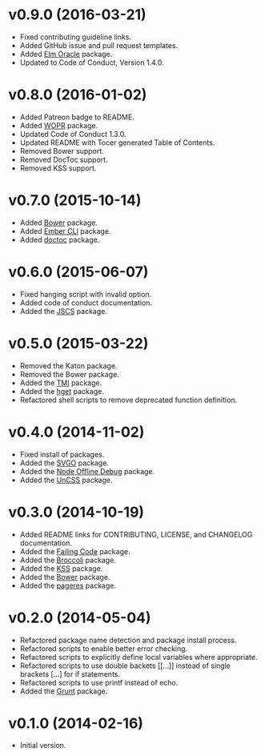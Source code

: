 # v0.9.0 (2016-03-21)

- Fixed contributing guideline links.
- Added GitHub issue and pull request templates.
- Added [Elm Oracle](https://github.com/ElmCast/elm-oracle) package.
- Updated to Code of Conduct, Version 1.4.0.

# v0.8.0 (2016-01-02)

- Added Patreon badge to README.
- Added [WOPR](https://github.com/yaronn/wopr) package.
- Updated Code of Conduct 1.3.0.
- Updated README with Tocer generated Table of Contents.
- Removed Bower support.
- Removed DocToc support.
- Removed KSS support.

# v0.7.0 (2015-10-14)

- Added [Bower](http://bower.io) package.
- Added [Ember CLI](https://github.com/ember-cli/ember-cli) package.
- Added [doctoc](https://github.com/thlorenz/doctoc) package.

# v0.6.0 (2015-06-07)

- Fixed hanging script with invalid option.
- Added code of conduct documentation.
- Added the [JSCS](http://jscs.info) package.

# v0.5.0 (2015-03-22)

- Removed the Katon package.
- Removed the Bower package.
- Added the [TMI](https://github.com/addyosmani/tmi) package.
- Added the [hget](https://github.com/bevacqua/hget) package.
- Refactored shell scripts to remove deprecated function definition.

# v0.4.0 (2014-11-02)

- Fixed install of packages.
- Added the [SVGO](https://github.com/svg/svgo) package.
- Added the [Node Offline Debug](https://github.com/HPSoftware/node-offline-debug) package.
- Added the [UnCSS](https://github.com/giakki/uncss) package.

# v0.3.0 (2014-10-19)

- Added README links for CONTRIBUTING, LICENSE, and CHANGELOG documentation.
- Added the [Failing Code](https://www.npmjs.org/package/failing-code) package.
- Added the [Broccoli](https://github.com/joliss/broccoli) package.
- Added the [KSS](http://warpspire.com/kss) package.
- Added the [Bower](http://bower.io) package.
- Added the [pageres](https://github.com/sindresorhus/pageres) package.

# v0.2.0 (2014-05-04)

- Refactored package name detection and package install process.
- Refactored scripts to enable better error checking.
- Refactored scripts to explicitly define local variables where appropriate.
- Refactored scripts to use double backets [[...]] instead of single brackets [...] for if statements.
- Refactored scripts to use printf instead of echo.
- Added the [Grunt](http://gruntjs.com) package.

# v0.1.0 (2014-02-16)

- Initial version.
